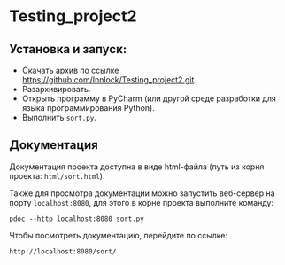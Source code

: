# Testing_project2
## Установка и запуск:
- Скачать архив по ссылке https://github.com/Innlock/Testing_project2.git.
- Разархивировать.
- Открыть программу в PyCharm (или другой среде разработки для языка программирования Python).
- Выполнить `sort.py`.

## Документация
Документация проекта доступна в виде html-файла (путь из корня проекта: `html/sort.html`).

Также для просмотра документации можно запустить веб-сервер на порту `localhost:8080`, для этого в корне проекта выполните команду:
```
pdoc --http localhost:8080 sort.py
```
Чтобы посмотреть документацию, перейдите по ссылке:
```
http://localhost:8080/sort/
```
